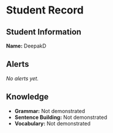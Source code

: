# Student Record

## Student Information
**Name:** DeepakD

## Alerts
_No alerts yet._

## Knowledge
- **Grammar:** Not demonstrated
- **Sentence Building:** Not demonstrated
- **Vocabulary:** Not demonstrated
